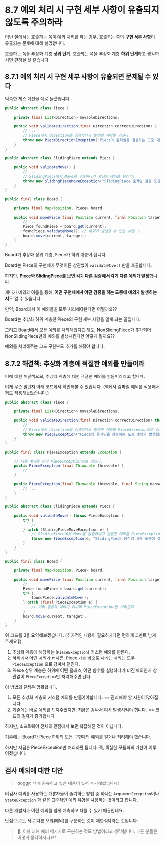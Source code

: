# 8.7 예외 처리 시 구현 세부 사항이 유출되지 않도록 주의하라

이번 절에서는 호출하는 쪽이 예외 처리를 하는 경우, 호출되는 쪽의 **구현 세부 사항**이 유출되는 문제에 대해 설명합니다.

호출하는 쪽을 추상화 계층 **상위 단계**, 호출되는 쪽을 추상화 계층 **하위 단계**라고 생각하시면 편하실 것 같습니다.

## 8.7.1 예외 처리 시 구현 세부 사항이 유출되면 문제될 수 있다

익숙한 체스 미션을 예로 들겠습니다.

```java
public abstract class Piece {
    
    private final List<Direction> movableDirections;
    
    public void validateDirection(final Direction correctDirection) {
        // ...
        // Piece에서 direction을 검증하다가 발생한 예외를 던진다.
        throw new PieceDirectionException("Piece의 움직임을 검증하는 도중 예외가 발생했습니다.");
    } 
}
```

```java
public abstract class SlidingPiece extends Piece {
    
    public void validateMove() {
        // ...
        // SlidingPiece에서 Move를 검증하다가 발생한 예외를 던진다.
        throw new SlidingPieceMoveException("SlidingPiece 움직임 검증 도중에 예외가 발생했습니다.");
    }
}
```

```java
public final class Board {
    
    private final Map<Position, Piece> board;
    
    public void movePiece(final Position current, final Position target) {
        // ...
        Piece foundPiece = board.get(current);
        foundPiece.validateMove(); // 예외가 발생할 수 있는 부분 !!
        board.move(current, tareget);
    }
}
```

Board가 추상화 상위 계층, Piece가 하위 계층이 됩니다.

Board는 Piece의 구현체가 무엇이든 상관없이 `validateMove()` 만을 호출합니다.

하지만, **Piece와 SlidingPiece를 보면 각기 다른 검증에서 각기 다른 예외가 발생**합니다.

게다가 예외의 이름을 통해, **어떤 구현체에서 어떤 검증을 하는 도중에 예외가 발생하는지**도 알 수 있습니다.

만약, Board에서 이 예외들을 모두 처리해야한다면 어떨까요??

Board는 추상화 하위 계층인 Piece의 구현 세부 사항을 알게 되는 꼴입니다.

그리고 Board에서 모든 예외를 처리해줬다고 해도, NonSlidingPiece가 추가되어 NonSlidingPiece만의 예외를 발생시킨다면 어떻게 될까요??

예외를 처리해주는 코드 구현부도 추가를 해줘야 합니다.

## 8.7.2 해결책: 추상화 계층에 적절한 예외를 만들어라

이에 대한 해결책으로, 추상화 계층에 대한 적절한 예외를 만들어라라고 합니다.

이게 무슨 말인지 아래 코드에서 확인해볼 수 있습니다. (책에서 컴파일 예외를 적용해서 저도 적용해보았습니다.)

```java
public abstract class Piece {
    
    private final List<Direction> movableDirections;
    
    public void validateDirection(final Direction correctDirection) throws PieceException {
        // ...
        // Piece에서 direction을 검증하다가 발생한 예외를 PieceExcepion으로 감싸 던진다.
        throw new PieceException("Piece의 움직임을 검증하는 도중 예외가 발생했습니다.");
    }
}
```
```java
public final class PieceException extends Exception {

    // 다른 예외를 받아 PieceException으로 감싼다.
    public PieceException(final Throwable throwable) {
        // ...
    }
    
    public PieceException(final Throwable throwable, final String message) {
        // ...
    }
}
```
```java
public abstract class SlidingPiece extends Piece {
    
    public void validateMove() throws PieceException {
        try {
            // ...
        } catch (SlidingPieceMoveException e) {
            // SlidingPiece에서 Move를 검증하다가 발생한 예외를 PieceException으로 감싸 던진다.
            throw new PieceException(e, "SlidingPiece 움직임 검증 도중에 예외가 발생했습니다.");
        }
    }
}
```
```java
public final class Board {
    
    private final Map<Position, Piece> board;
    
    public void movePiece(final Position current, final Position target) {
        // ...
        Piece foundPiece = board.get(current);
        try {
            foundPiece.validateMove();
        } catch (final PieceException e) {
            // 여러 종류의 예외가 아니라 PieceException만 처리한다.
        }
        board.move(current, tareget);
    }
}
```

위 코드를 3줄 요약해보겠습니다. (추가적인 내용이 필요하시다면 편하게 코멘트 남겨주세요🙂)

1. 추상화 계층에 해당하는 (`PieceException`) 커스텀 예외를 만든다.
2. 하위에서 어떤 예외가 터지든, Piece 계층 밖으로 나가는 예외는 모두 `PieceException` 으로 감싸서 던진다.
3. Piece 상위 계층은 하위에 어떤 클래스, 어떤 함수를 실행하다가 터진 예외인지 상관없이 `PieceException`만 처리해주면 된다.

이 방법의 단점은 명확합니다.

1. 모든 추상화 계층의 커스텀 예외를 만들어야합니다. == 관리해야 할 자원이 많아집니다.
2. 기존에는 바로 예외를 던져주었지만, 지금은 감싸서 다시 발생시켜야 합니다. == 코드의 길이가 증가합니다.

하지만, 소프트웨어 전체의 관점에서 보면 복잡해진 것이 아닙니다.

기존에는 Board가 Piece 하위의 모든 구현체의 예외를 알거나 처리해야 했습니다.

하지만 지금은 PieceException만 처리하면 됩니다. 즉, 확실한 모듈화의 개선이 이루어졌습니다.

## 검사 예외에 대한 대안

> doggy: 책에 공유하고 싶은 내용이 있어 추가해봤습니다!

비검사 예외를 사용하는 개발자들이 즐겨하는 방법 중 하나는 `ArgumentException`이나 `StateException` 과 같은 표준적인 예외 유형을 사용하는 것이라고 합니다.

다른 개발자가 이런 예외를 쉽게 예측하고 다룰 수 있기 때문인데요.

단점으로는, 서로 다른 오류(예외)를 구분하는 것이 제한적이라는 것입니다.

> 🐶: 이에 대해 에러 메시지로 구분하는 것도 방법이라고 생각됩니다. 다른 분들은 어떻게 생각하시나요?
